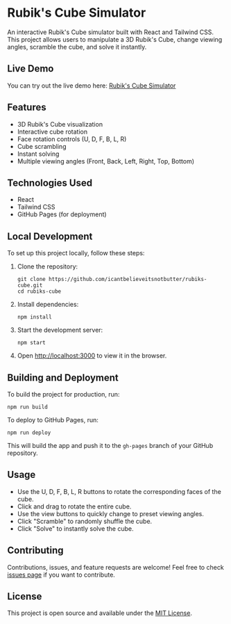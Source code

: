 # Rubik's Cube Simulator

An interactive Rubik's Cube simulator built with React and Tailwind CSS. This project allows users to manipulate a 3D Rubik's Cube, change viewing angles, scramble the cube, and solve it instantly.

## Live Demo

You can try out the live demo here: [Rubik's Cube Simulator](https://icantbelieveitsnotbutter.github.io/rubiks-cube/)

## Features

- 3D Rubik's Cube visualization
- Interactive cube rotation
- Face rotation controls (U, D, F, B, L, R)
- Cube scrambling
- Instant solving
- Multiple viewing angles (Front, Back, Left, Right, Top, Bottom)

## Technologies Used

- React
- Tailwind CSS
- GitHub Pages (for deployment)

## Local Development

To set up this project locally, follow these steps:

1. Clone the repository:
   ```
   git clone https://github.com/icantbelieveitsnotbutter/rubiks-cube.git
   cd rubiks-cube
   ```

2. Install dependencies:
   ```
   npm install
   ```

3. Start the development server:
   ```
   npm start
   ```

4. Open [http://localhost:3000](http://localhost:3000) to view it in the browser.

## Building and Deployment

To build the project for production, run:

```
npm run build
```

To deploy to GitHub Pages, run:

```
npm run deploy
```

This will build the app and push it to the `gh-pages` branch of your GitHub repository.

## Usage

- Use the U, D, F, B, L, R buttons to rotate the corresponding faces of the cube.
- Click and drag to rotate the entire cube.
- Use the view buttons to quickly change to preset viewing angles.
- Click "Scramble" to randomly shuffle the cube.
- Click "Solve" to instantly solve the cube.

## Contributing

Contributions, issues, and feature requests are welcome! Feel free to check [issues page](https://github.com/icantbelieveitsnotbutter/rubiks-cube/issues) if you want to contribute.

## License

This project is open source and available under the [MIT License](LICENSE).


